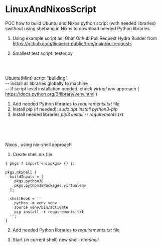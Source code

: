 # LinuxAndNixosScript
POC how to build Ubuntu and Nixos python script (with needed libraries) swithout using shebang in Nixos to download needed Python libraries

1) Using example script as: Ghaf Github Pull Request Hydra Builder
from https://github.com/tiiuae/ci-public/tree/main/pullrequests

2) Smallest test script: tester.py
<br>
<br>


Ubuntu(Mint) script "building":
<br>
-- install all libraries globally to machine
<br>
-- if script level installation needed, check *virtual env* approach ( https://docs.python.org/3/library/venv.html )

1) Add needed Python libraries to *requirements.txt* file 
2) Install pip (if needed): *sudo apt install python3-pip*
3) Install needed libraries *pip3 install -r requirements.txt*
<br>
<br>
<br>

Nixos , using nix-shell approach

1) Create shell.nix file:

```
{ pkgs ? import <nixpkgs> {} }:

pkgs.mkShell {
  buildInputs = [
    pkgs.python38
    pkgs.python38Packages.virtualenv
  ];

  shellHook = ''
    python -m venv venv
    source venv/bin/activate
    pip install -r requirements.txt
  '';
}
```
2) Add needed Python libraries to *requirements.txt* file  

3) Start (in current shell) new shell: *nix-shell*


